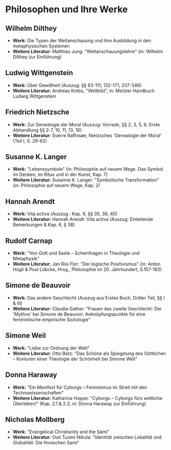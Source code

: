 # Philosophen und Ihre Werke

## Wilhelm Dilthey
- **Werk:** Die Typen der Weltanschauung und ihre Ausbildung in den metaphysischen Systemen
- **Weitere Literatur:** Matthias Jung: "Weltanschauungslehre" (in: Wilhelm Dilthey zur Einführung)

## Ludwig Wittgenstein
- **Werk:** Über Gewißheit (Auszug: §§ 83-111; 132-171; 337-346)
- **Weitere Literatur:** Andreas Krebs, "Weltbild", in: Metzler Handbuch Ludwig Wittgenstein

## Friedrich Nietzsche
- **Werk:** Zur Genealogie der Moral (Auszug: Vorrede, §§ 2, 3, 5, 6; Erste Abhandlung §§ 2-7, 10, 11, 13, 16)
- **Weitere Literatur:** Sverre Raffnsøe, Nietzsches 'Genealogie der Moral' (Teil I, S. 29-62)

## Susanne K. Langer
- **Werk:** "Lebenssymbole" (in: Philosophie auf neuem Wege. Das Symbol im Denken, im Ritus und in der Kunst, Kap. 7)
- **Weitere Literatur:** Susanne K. Langer: "Symbolische Transformation" (in: Philosophie auf neuem Wege, Kap. 2)

## Hannah Arendt
- **Werk:** Vita activa (Auszug : Kap. 6, §§ 35, 39, 40)
- **Weitere Literatur:** Hannah Arendt: Vita activa (Auszug: Einleitende Bemerkungen & Kap. 6, § 38)

## Rudolf Carnap
- **Werk:** "Von Gott und Seele – Scheinfragen in Theologie und Metaphysik"
- **Weitere Literatur:** Jan Riis Flor: "Der logische Positivismus" (in: Anton Hügli & Poul Lübcke, Hrsg., Philosophie im 20. Jahrhundert, S.157-183)

## Simone de Beauvoir
- **Werk:** Das andere Geschlecht (Auszug aus Erstes Buch, Dritter Teil, §§ I & III)
- **Weitere Literatur:** Claudia Gather: "Frauen das zweite Geschlecht: Der 'Mythos' bei Simone de Beauvoir; Anknüpfungspunkte für eine feministische empirische Soziologie"

## Simone Weil
- **Werk:** "Liebe zur Ordnung der Welt"
- **Weitere Literatur:** Otto Betz: "Das Schöne als Spiegelung des Göttlichen – Konturen einer Theologie der Schönheit bei Simone Weil"

## Donna Haraway
- **Werk:** "Ein Manifest für Cyborgs – Feminismus im Streit mit den Technowissenschaften"
- **Weitere Literatur:** Katharina Hoppe: "Cyborgs – Cyborgs fürs weltliche Überleben!" (Kap. 2.1 & 2.2; in: Donna Haraway zur Einführung)

## Nicholas Mollberg
- **Werk:** "Evangelical Christianity and the Sámi"
- **Weitere Literatur:** Outi Tuomi-Nikula: "Identität zwischen Lokalität und Globalität: Die finnischen Sami"
